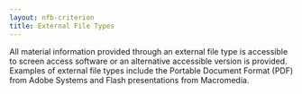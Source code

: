 ```yaml
---
layout: nfb-criterion
title: External File Types
---
```

All material information provided through an external file type is accessible to screen access software or an alternative accessible version is provided. Examples of external file types include the Portable Document Format (PDF) from Adobe Systems and Flash presentations from Macromedia.